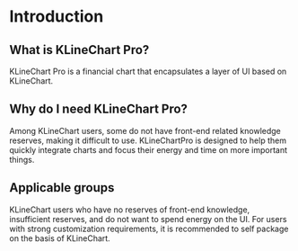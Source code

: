 # Introduction

## What is KLineChart Pro?
KLineChart Pro is a financial chart that encapsulates a layer of UI based on KLineChart.

## Why do I need KLineChart Pro?
Among KLineChart users, some do not have front-end related knowledge reserves, making it difficult to use. KLineChartPro is designed to help them quickly integrate charts and focus their energy and time on more important things.


## Applicable groups
KLineChart users who have no reserves of front-end knowledge, insufficient reserves, and do not want to spend energy on the UI. For users with strong customization requirements, it is recommended to self package on the basis of KLineChart.


